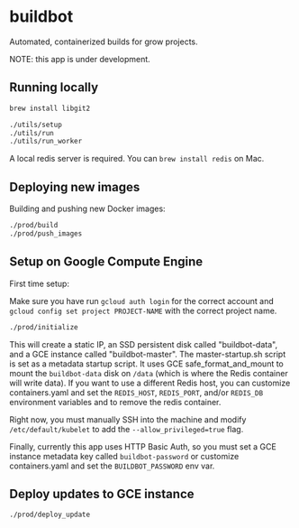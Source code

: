 # buildbot

Automated, containerized builds for grow projects.

NOTE: this app is under development.

## Running locally

```bash
brew install libgit2

./utils/setup
./utils/run
./utils/run_worker
```

A local redis server is required. You can `brew install redis` on Mac.

## Deploying new images

Building and pushing new Docker images:

```bash
./prod/build
./prod/push_images
```

## Setup on Google Compute Engine

First time setup:

Make sure you have run `gcloud auth login` for the correct account and
`gcloud config set project PROJECT-NAME` with the correct project name.

```bash
./prod/initialize
```

This will create a static IP, an SSD persistent disk called "buildbot-data", and a GCE
instance called "buildbot-master". The master-startup.sh script is set as a metadata startup script.
It uses GCE safe_format_and_mount to mount the `buildbot-data` disk on `/data` (which is where the
Redis container will write data). If you want to use a different Redis host, you can customize
containers.yaml and set the `REDIS_HOST`, `REDIS_PORT`, and/or `REDIS_DB` environment variables
and to remove the redis container.

Right now, you must manually SSH into the machine and modify `/etc/default/kubelet` to add the
`--allow_privileged=true` flag.

Finally, currently this app uses HTTP Basic Auth, so you must set a GCE instance metadata key
called `buildbot-password` or customize containers.yaml and set the `BUILDBOT_PASSWORD` env var.

## Deploy updates to GCE instance

```
./prod/deploy_update
```
